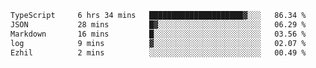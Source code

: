 <!--START_SECTION:waka-->

```txt
TypeScript     6 hrs 34 mins   █████████████████████▓░░░   86.34 %
JSON           28 mins         █▓░░░░░░░░░░░░░░░░░░░░░░░   06.29 %
Markdown       16 mins         █░░░░░░░░░░░░░░░░░░░░░░░░   03.56 %
log            9 mins          ▓░░░░░░░░░░░░░░░░░░░░░░░░   02.07 %
Ezhil          2 mins          ░░░░░░░░░░░░░░░░░░░░░░░░░   00.49 %
```

<!--END_SECTION:waka-->
